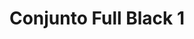 ---
title: Conjunto Full Black 1
date: 
draft: false

# descripcion
description : Confeccionados en cristal y plata 925.

materials: Plata 925

color: 

dimensions: Largo aros3cm. Diámetro dije 1.2cm.

code: 06-18-1022

type: "Conjuntos"

categories: []

price: $4.620,00

price_eftvo: $3.930,00

# Images
# first image will be shown in the product page
images:
  # - image: "images/path_to_image"
  # La ubicacion de las imagenes es imagenes/Conjuntos/Conjuntos.Aros y Dije/06-18-1022-conjunto-full-black-1
  - image: "./images/conjuntos/aros_y_dije/06-18-1022-conjunto-full-black-1_a.jpg"
  - image: "./images/conjuntos/aros_y_dije/06-18-1022-conjunto-full-black-1_b.jpg"
---